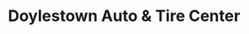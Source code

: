 ---
title: "Doylestown Auto & Tire Center"
url: /doylestown/doylestown-auto-and-tire-center/
shop: car repair
---